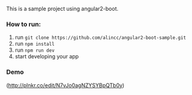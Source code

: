 This is a sample project using angular2-boot.

### How to run:
1. run `git clone https://github.com/alincc/angular2-boot-sample.git`
2. run `npm install`
3. run `npm run dev`
4. start developing your app

### Demo
(http://plnkr.co/edit/N7vJo0agNZYSYBpQTb0y)
